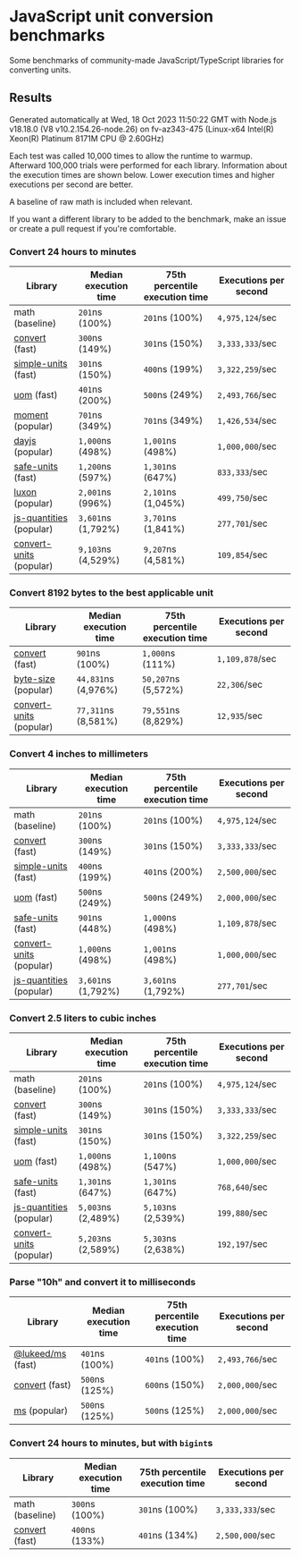 # JavaScript unit conversion benchmarks

Some benchmarks of community-made JavaScript/TypeScript libraries for converting units.

## Results

<!-- beginblock(results) -->

Generated automatically at Wed, 18 Oct 2023 11:50:22 GMT with Node.js v18.18.0 (V8 v10.2.154.26-node.26) on fv-az343-475 (Linux-x64 Intel(R) Xeon(R) Platinum 8171M CPU @ 2.60GHz)

Each test was called 10,000 times to allow the runtime to warmup.
Afterward 100,000 trials were performed for each library.
Information about the execution times are shown below.
Lower execution times and higher executions per second are better.

A baseline of raw math is included when relevant.

If you want a different library to be added to the benchmark, make an issue or create a pull request if you're comfortable.

### Convert 24 hours to minutes

| Library                                                            | Median execution time | 75th percentile execution time | Executions per second |
| ------------------------------------------------------------------ | --------------------- | ------------------------------ | --------------------- |
| math (baseline)                                                    | `201`ns (100%)        | `201`ns (100%)                 | `4,975,124`/sec       |
| [convert](https://npmjs.com/package/convert) (fast)                | `300`ns (149%)        | `301`ns (150%)                 | `3,333,333`/sec       |
| [simple-units](https://npmjs.com/package/simple-units) (fast)      | `301`ns (150%)        | `400`ns (199%)                 | `3,322,259`/sec       |
| [uom](https://npmjs.com/package/uom) (fast)                        | `401`ns (200%)        | `500`ns (249%)                 | `2,493,766`/sec       |
| [moment](https://npmjs.com/package/moment) (popular)               | `701`ns (349%)        | `701`ns (349%)                 | `1,426,534`/sec       |
| [dayjs](https://npmjs.com/package/dayjs) (popular)                 | `1,000`ns (498%)      | `1,001`ns (498%)               | `1,000,000`/sec       |
| [safe-units](https://npmjs.com/package/safe-units) (fast)          | `1,200`ns (597%)      | `1,301`ns (647%)               | `833,333`/sec         |
| [luxon](https://npmjs.com/package/luxon) (popular)                 | `2,001`ns (996%)      | `2,101`ns (1,045%)             | `499,750`/sec         |
| [js-quantities](https://npmjs.com/package/js-quantities) (popular) | `3,601`ns (1,792%)    | `3,701`ns (1,841%)             | `277,701`/sec         |
| [convert-units](https://npmjs.com/package/convert-units) (popular) | `9,103`ns (4,529%)    | `9,207`ns (4,581%)             | `109,854`/sec         |

### Convert 8192 bytes to the best applicable unit

| Library                                                            | Median execution time | 75th percentile execution time | Executions per second |
| ------------------------------------------------------------------ | --------------------- | ------------------------------ | --------------------- |
| [convert](https://npmjs.com/package/convert) (fast)                | `901`ns (100%)        | `1,000`ns (111%)               | `1,109,878`/sec       |
| [byte-size](https://npmjs.com/package/byte-size) (popular)         | `44,831`ns (4,976%)   | `50,207`ns (5,572%)            | `22,306`/sec          |
| [convert-units](https://npmjs.com/package/convert-units) (popular) | `77,311`ns (8,581%)   | `79,551`ns (8,829%)            | `12,935`/sec          |

### Convert 4 inches to millimeters

| Library                                                            | Median execution time | 75th percentile execution time | Executions per second |
| ------------------------------------------------------------------ | --------------------- | ------------------------------ | --------------------- |
| math (baseline)                                                    | `201`ns (100%)        | `201`ns (100%)                 | `4,975,124`/sec       |
| [convert](https://npmjs.com/package/convert) (fast)                | `300`ns (149%)        | `301`ns (150%)                 | `3,333,333`/sec       |
| [simple-units](https://npmjs.com/package/simple-units) (fast)      | `400`ns (199%)        | `401`ns (200%)                 | `2,500,000`/sec       |
| [uom](https://npmjs.com/package/uom) (fast)                        | `500`ns (249%)        | `500`ns (249%)                 | `2,000,000`/sec       |
| [safe-units](https://npmjs.com/package/safe-units) (fast)          | `901`ns (448%)        | `1,000`ns (498%)               | `1,109,878`/sec       |
| [convert-units](https://npmjs.com/package/convert-units) (popular) | `1,000`ns (498%)      | `1,001`ns (498%)               | `1,000,000`/sec       |
| [js-quantities](https://npmjs.com/package/js-quantities) (popular) | `3,601`ns (1,792%)    | `3,601`ns (1,792%)             | `277,701`/sec         |

### Convert 2.5 liters to cubic inches

| Library                                                            | Median execution time | 75th percentile execution time | Executions per second |
| ------------------------------------------------------------------ | --------------------- | ------------------------------ | --------------------- |
| math (baseline)                                                    | `201`ns (100%)        | `201`ns (100%)                 | `4,975,124`/sec       |
| [convert](https://npmjs.com/package/convert) (fast)                | `300`ns (149%)        | `301`ns (150%)                 | `3,333,333`/sec       |
| [simple-units](https://npmjs.com/package/simple-units) (fast)      | `301`ns (150%)        | `301`ns (150%)                 | `3,322,259`/sec       |
| [uom](https://npmjs.com/package/uom) (fast)                        | `1,000`ns (498%)      | `1,100`ns (547%)               | `1,000,000`/sec       |
| [safe-units](https://npmjs.com/package/safe-units) (fast)          | `1,301`ns (647%)      | `1,301`ns (647%)               | `768,640`/sec         |
| [js-quantities](https://npmjs.com/package/js-quantities) (popular) | `5,003`ns (2,489%)    | `5,103`ns (2,539%)             | `199,880`/sec         |
| [convert-units](https://npmjs.com/package/convert-units) (popular) | `5,203`ns (2,589%)    | `5,303`ns (2,638%)             | `192,197`/sec         |

### Parse "10h" and convert it to milliseconds

| Library                                                   | Median execution time | 75th percentile execution time | Executions per second |
| --------------------------------------------------------- | --------------------- | ------------------------------ | --------------------- |
| [@lukeed/ms](https://npmjs.com/package/@lukeed/ms) (fast) | `401`ns (100%)        | `401`ns (100%)                 | `2,493,766`/sec       |
| [convert](https://npmjs.com/package/convert) (fast)       | `500`ns (125%)        | `600`ns (150%)                 | `2,000,000`/sec       |
| [ms](https://npmjs.com/package/ms) (popular)              | `500`ns (125%)        | `500`ns (125%)                 | `2,000,000`/sec       |

### Convert 24 hours to minutes, but with `bigint`s

| Library                                             | Median execution time | 75th percentile execution time | Executions per second |
| --------------------------------------------------- | --------------------- | ------------------------------ | --------------------- |
| math (baseline)                                     | `300`ns (100%)        | `301`ns (100%)                 | `3,333,333`/sec       |
| [convert](https://npmjs.com/package/convert) (fast) | `400`ns (133%)        | `401`ns (134%)                 | `2,500,000`/sec       |

<!-- endblock(results) -->
